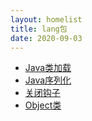 ```yaml
---
layout: homelist
title: lang包
date: 2020-09-03
---
```


* [Java类加载](/dict/java/lang/java-class-loader.html?Java%2Clang%E5%8C%85)
* [Java序列化](/dict/java/lang/java-serializable.html?Java%2Clang%E5%8C%85)
* [关闭钩子](/dict/java/lang/shutdown-hooks.html?Java%2Clang%E5%8C%85)
* [Object类](/dict/java/lang/java-object.html?Java%2Clang%E5%8C%85)
